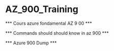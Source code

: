 # AZ_900_Training

*** Cours azure fondamental AZ 9 00 ***

*** Commands should should know in az 900 ***

*** Azure 900 Dump ***
